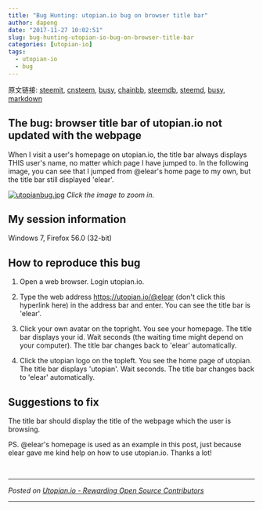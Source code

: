 ```yaml
---
title: "Bug Hunting: utopian.io bug on browser title bar"
author: dapeng
date: "2017-11-27 10:02:51"
slug: bug-hunting-utopian-io-bug-on-browser-title-bar
categories: [utopian-io]
tags: 
  - utopian-io
  - bug
---
```


原文链接: [steemit](https://steemit.com/utopian-io/@dapeng/bug-hunting-utopian-io-bug-on-browser-title-bar), [cnsteem](https://cnsteem.com/utopian-io/@dapeng/bug-hunting-utopian-io-bug-on-browser-title-bar), [busy](https://busy.org/utopian-io/@dapeng/bug-hunting-utopian-io-bug-on-browser-title-bar), [chainbb](https://chainbb.com/utopian-io/@dapeng/bug-hunting-utopian-io-bug-on-browser-title-bar), [steemdb](https://steemdb.com/utopian-io/@dapeng/bug-hunting-utopian-io-bug-on-browser-title-bar), [steemd](https://steemd.com/utopian-io/@dapeng/bug-hunting-utopian-io-bug-on-browser-title-bar), [busy](https://busy.org/utopian-io/@dapeng/bug-hunting-utopian-io-bug-on-browser-title-bar), [markdown](https://raw.githubusercontent.com/pzhaonet/steem_dapeng/master/content/post/bug-hunting-utopian-io-bug-on-browser-title-bar.md)

## The bug: browser title bar of utopian.io not updated with the webpage

When I visit a user's homepage on utopian.io, the title bar always displays THIS user's name, no matter which page I have jumped to. In the following image, you can see that I jumped from @elear's home page to my own, but the title bar still displayed 'elear'.

[![utopianbug.jpg](https://res.cloudinary.com/hpiynhbhq/image/upload/v1511776892/gjiiane08jbuacycf3rh.jpg)](https://res.cloudinary.com/hpiynhbhq/image/upload/v1511776892/gjiiane08jbuacycf3rh.jpg)
*Click the image to zoom in.*

## My session information

Windows 7, Firefox 56.0 (32-bit)

## How to reproduce this bug

1. Open a web browser. Login utopian.io.

2. Type the web address https://utopian.io/@elear (don't click this hyperlink here) in the address bar and enter. You can see the title bar is 'elear'.

3. Click your own avatar on the topright. You see your homepage. The title bar displays your id. Wait seconds (the waiting time might depend on your computer). The title bar changes back to 'elear' automatically.

4. Click the utopian logo on the topleft. You see the home page of utopian. The title bar displays 'utopian'. Wait seconds. The title bar changes back to 'elear' automatically.

## Suggestions to fix

The title bar should display the title of the webpage which the user is browsing.

PS. @elear's homepage is used as an example in this post, just because elear gave me kind help on how to use utopian.io. Thanks a lot!

<br /><hr/><em>Posted on <a href="https://utopian.io/utopian-io/@dapeng/bug-hunting-utopian-io-bug-on-browser-title-bar">Utopian.io -  Rewarding Open Source Contributors</a></em><hr/>
